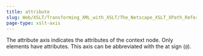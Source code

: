 ```yaml
---
title: attribute
slug: Web/XSLT/Transforming_XML_with_XSLT/The_Netscape_XSLT_XPath_Reference/Axes/attribute
page-type: xslt-axis
---
```




The attribute axis indicates the attributes of the context node. Only elements have attributes. This axis can be abbreviated with the at sign (`@`).
